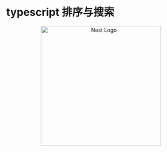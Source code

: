 # typescript 排序与搜索

<p align="center">
  <a href="http://nestjs.com/" target="blank"><img src="https://app.travis-ci.com/chengdonglin/dm-ts-algo.svg?branch=master" width="320" alt="Nest Logo" /></a>
</p>
